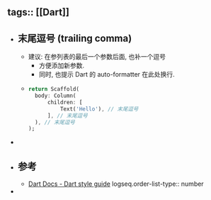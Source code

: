 tags:: [[Dart]]
---

- ## 末尾逗号 (trailing comma)
	- 建议: 在参列表的最后一个参数后面, 也补一个逗号
		- 方便添加新参数.
		- 同时, 也提示 Dart 的 auto-formatter 在此处换行.
	- ``` dart
	  return Scaffold(
	  	body: Column(
	        children: [
	            Text('Hello'), // 末尾逗号
	        ], // 末尾逗号
	  	), // 末尾逗号
	  );
	  ```
-
- ## 参考
	- [Dart Docs - Dart style guide](https://dart.dev/effective-dart/style)
	  logseq.order-list-type:: number
-